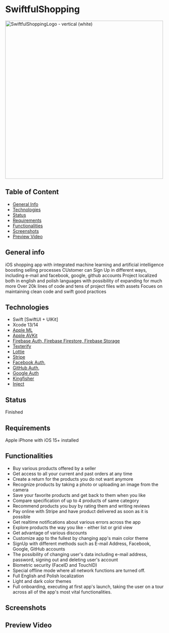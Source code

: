 # SwiftfulShopping

<img width="500" alt="SwiftfulShoppingLogo - vertical (white)" src="https://user-images.githubusercontent.com/78795431/204159533-c98231ff-de27-4bb9-9550-2843a7085e17.png">

## Table of Content
* [General Info](#general-info)
* [Technologies](#technologies)
* [Status](#status)
* [Requirements](#requirements)
* [Functionalities](#functionalities)
* [Screenshots](#screenshots)
* [Preview Video](#preview)


## General info
iOS shopping app with integrated machine learning and artificial intelligence boosting selling processes
CUstomer can Sign Up in different ways, including e-mail and facebook, google, github accounts
Project localized both in english and polish languages with possibility of expanding for much more
Over 20k lines of code and tens of project files with assets
Focues on maintaining clean code and swift good practices



## Technologies
* Swift [SwiftUI + UIKit]    
* Xcode 13/14
* [Apple ML](https://developer.apple.com/machine-learning/)
* [Apple AVKit](https://developer.apple.com/documentation/avkit)
* [Firebase Auth, Firebase Firestore, Firebase Storage](https://firebase.google.com/)
* [Texterify](https://texterify.com/)   
* [Lottie](https://lottiefiles.com/)
* [Stripe](https://stripe.com/en-pl)
* [Facebook Auth](https://developers.facebook.com/docs/ios/), 
* [GitHub Auth](https://firebase.google.com/docs/auth/ios/github-auth),
* [Google Auth](https://firebase.google.com/docs/auth/ios/google-signin)
* [Kingfisher](https://github.com/onevcat/Kingfisher)
* [Inject](https://github.com/krzysztofzablocki/Inject)


## Status
Finished


## Requirements
Apple iPhone with iOS 15+ installed


## Functionalities
* Buy various products offered by a seller
* Get access to all your current and past orders at any time
* Create a return for the products you do not want anymore
* Recognize products by taking a photo or uploading an image from the camera
* Save your favorite products and get back to them when you like
* Compare specification of up to 4 products of same category
* Recommend products you buy by rating them and writing reviews
* Pay online with Stripe and have product delivered as soon as it is possible
* Get realtime notifications about various errors across the app
* Explore products the way you like - either list or grid view
* Get advantage of various discounts
* Customize app to the fullest by changing app's main color theme
* SignUp with different methods such as E-mail Address, Facebook, Google, GitHub accounts
* The possibility of changing user's data including e-mail address, password, signing out and deleting user's account
* Biometric security (FaceID and TouchID)
* Special offline mode where all network functions are turned off.
* Full English and Polish localization
* Light and dark color themes
* Full onboarding, executing at first app's launch, taking the user on a tour across all of the app's most vital functionalities.


## Screenshots


## Preview Video 

